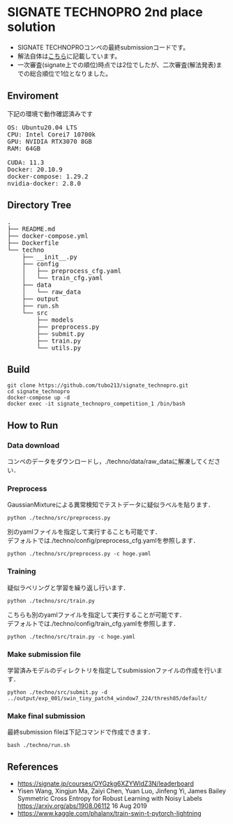 # SIGNATE TECHNOPRO 2nd place solution

- SIGNATE TECHNOPROコンペの最終submissionコードです。
- 解法自体は[こちら](https://github.com/tubo213/signate_technopro/blob/main/SIGNATE%20%201st%20Place%20Solution.pdf)に記載しています。
- 一次審査(signate上での順位)時点では2位でしたが、二次審査(解法発表)までの総合順位で1位となりました。

## Enviroment
下記の環境で動作確認済みです
<pre>
OS: Ubuntu20.04 LTS 
CPU: Intel Corei7 10700k
GPU: NVIDIA RTX3070 8GB
RAM: 64GB

CUDA: 11.3
Docker: 20.10.9
docker-compose: 1.29.2
nvidia-docker: 2.8.0
</pre>

## Directory Tree
<pre>
.
├── README.md
├── docker-compose.yml
├── Dockerfile
└── techno
    ├── __init__.py
    ├── config
    │   ├── preprocess_cfg.yaml
    │   └── train_cfg.yaml
    ├── data
    │   └── raw_data
    ├── output
    ├── run.sh
    └── src
        ├── models
        ├── preprocess.py
        ├── submit.py
        ├── train.py
        └── utils.py
</pre>

## Build
```
git clone https://github.com/tubo213/signate_technopro.git
cd signate_technopro
docker-compose up -d
docker exec -it signate_technopro_competition_1 /bin/bash
```

## How to Run

### Data download
コンペのデータをダウンロードし，./techno/data/raw_dataに解凍してください．


### Preprocess
GaussianMixtureによる異常検知でテストデータに疑似ラベルを貼ります．
```
python ./techno/src/preprocess.py
```

別のyamlファイルを指定して実行することも可能です．  
デフォルトでは./techno/config/preprocess_cfg.yamlを参照します．
```
python ./techno/src/preprocess.py -c hoge.yaml
```

### Training
疑似ラベリングと学習を繰り返し行います．
```
python ./techno/src/train.py
```
こちらも別のyamlファイルを指定して実行することが可能です．  
デフォルトでは./techno/config/train_cfg.yamlを参照します．

```
python ./techno/src/train.py -c hoge.yaml
```

### Make submission file
学習済みモデルのディレクトリを指定してsubmissionファイルの作成を行います．
```
python ./techno/src/submit.py -d ../output/exp_001/swin_tiny_patch4_window7_224/thresh85/default/
```

### Make final submission
最終submission fileは下記コマンドで作成できます．

```
bash ./techno/run.sh
```

## References
- https://signate.jp/courses/OYGzkg6XZYWldZ3N/leaderboard
- Yisen Wang, Xingjun Ma, Zaiyi Chen, Yuan Luo, Jinfeng Yi, James Bailey Symmetric Cross Entropy for Robust Learning with Noisy Labels https://arxiv.org/abs/1908.06112 16 Aug 2019
- https://www.kaggle.com/phalanx/train-swin-t-pytorch-lightning
